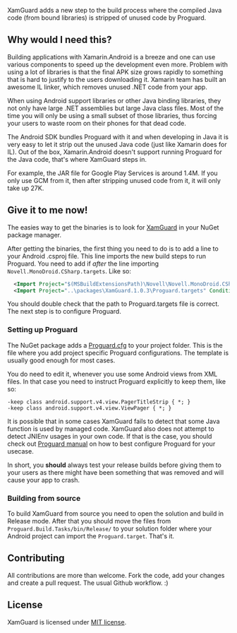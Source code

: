 XamGuard adds a new step to the build process where the compiled Java code (from bound libraries) is stripped of unused code by Proguard.


## Why would I need this?

Building applications with Xamarin.Android is a breeze and one can use various components to speed up the development even more. Problem with using a lot of libraries is that the final APK size grows rapidly to something that is hard to justify to the users downloading it. Xamarin team has built an awesome IL linker, which removes unused .NET code from your app.

When using Android support libraries or other Java binding libraries, they not only have large .NET assemblies but large Java class files. Most of the time you will only be using a small subset of those libraries, thus forcing your users to waste room on their phones for that dead code.

The Android SDK bundles Proguard with it and when developing in Java it is very easy to let it strip out the unused Java code (just like Xamarin does for IL). Out of the box, Xamarin.Android doesn't support running Proguard for the Java code, that's where XamGuard steps in.

For example, the JAR file for Google Play Services is around 1.4M. If you only use GCM from it, then after stripping unused code from it, it will only take up 27K.


## Give it to me now!

The easies way to get the binaries is to look for [XamGuard](https://www.nuget.org/packages/XamGuard/) in your NuGet package manager.

After getting the binaries, the first thing you need to do is to add a line to your Android .csproj file. This line imports the new build steps to run Proguard. You need to add if _after_ the line importing `Novell.MonoDroid.CSharp.targets`. Like so:

```xml
  <Import Project="$(MSBuildExtensionsPath)\Novell\Novell.MonoDroid.CSharp.targets" />
  <Import Project="..\packages\XamGuard.1.0.3\Proguard.targets" Condition="'$(Configuration)' != 'Debug'" />
```

You should double check that the path to Proguard.targets file is correct. The next step is to configure Proguard.


### Setting up Proguard

The NuGet package adds a [Proguard.cfg](https://github.com/roosmaa/XamGuard/blob/master/NuGet/Proguard.cfg) to your project folder. This is the file where you add project specific Proguard configurations. The template is usually good enough for most cases.

You do need to edit it, whenever you use some Android views from XML files. In that case you need to instruct Proguard explicitly to keep them, like so:

```
-keep class android.support.v4.view.PagerTitleStrip { *; }
-keep class android.support.v4.view.ViewPager { *; }
```

It is possible that in some cases XamGuard fails to detect that some Java function is used by managed code. XamGuard also does not attempt to detect JNIEnv usages in your own code. If that is the case, you should check out [Proguard manual](http://proguard.sourceforge.net/index.html#manual/index.html) on how to best configure Proguard for your usecase.

In short, you **should** always test your release builds before giving them to your users as there might have been something that was removed and will cause your app to crash.


### Building from source

To build XamGuard from source you need to open the solution and build in Release mode. After that you should move the files from `Proguard.Build.Tasks/bin/Release/` to your solution folder where your Android project can import the `Proguard.target`. That's it.


## Contributing

All contributions are more than welcome. Fork the code, add your changes and create a pull request. The usual Github workflow. :)


## License

XamGuard is licensed under [MIT license](https://github.com/roosmaa/XamGuard/blob/master/LICENSE).